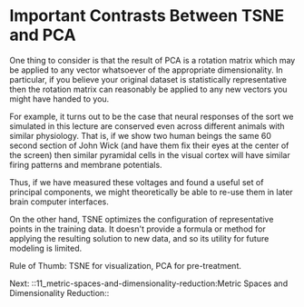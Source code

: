 # Important Contrasts Between TSNE and PCA

One thing to consider is that the result of PCA is a rotation matrix
which may be applied to any vector whatsoever of the appropriate
dimensionality. In particular, if you believe your original dataset is
statistically representative then the rotation matrix can reasonably be
applied to any new vectors you might have handed to you.

For example, it turns out to be the case that neural responses of the
sort we simulated in this lecture are conserved even across different
animals with similar physiology. That is, if we show two human beings
the same 60 second section of John Wick (and have them fix their eyes at
the center of the screen) then similar pyramidal cells in the visual
cortex will have similar firing patterns and membrane potentials.

Thus, if we have measured these voltages and found a useful set of
principal components, we might theoretically be able to re-use them in
later brain computer interfaces.

On the other hand, TSNE optimizes the configuration of representative
points in the training data. It doesn't provide a formula or method for
applying the resulting solution to new data, and so its utility for
future modeling is limited.

Rule of Thumb: TSNE for visualization, PCA for pre-treatment.


Next: ::11_metric-spaces-and-dimensionality-reduction:Metric Spaces and Dimensionality Reduction::
